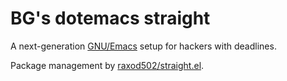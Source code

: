 # BG's dotemacs straight

A next-generation [GNU/Emacs](https://www.gnu.org/software/emacs/) setup for hackers with deadlines.

Package management by [raxod502/straight.el](https://github.com/raxod502/straight.el).
